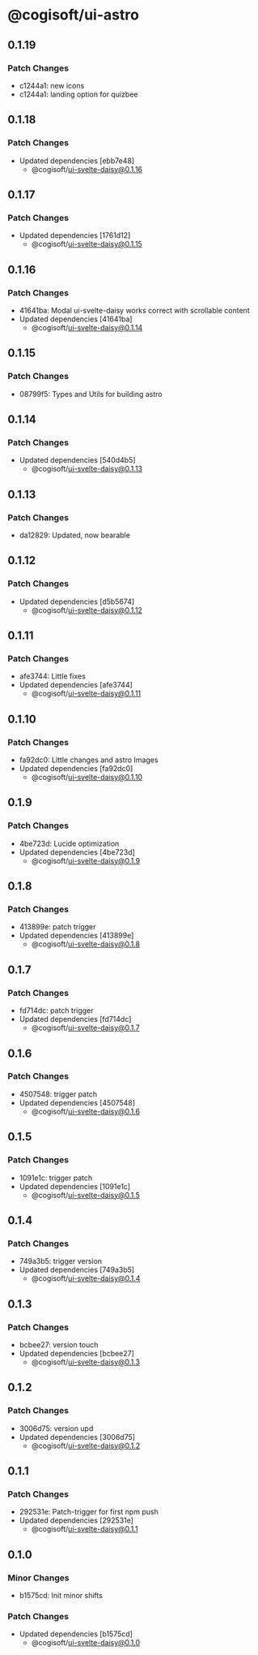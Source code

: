 # @cogisoft/ui-astro

## 0.1.19

### Patch Changes

- c1244a1: new icons
- c1244a1: landing option for quizbee

## 0.1.18

### Patch Changes

- Updated dependencies [ebb7e48]
  - @cogisoft/ui-svelte-daisy@0.1.16

## 0.1.17

### Patch Changes

- Updated dependencies [1761d12]
  - @cogisoft/ui-svelte-daisy@0.1.15

## 0.1.16

### Patch Changes

- 41641ba: Modal ui-svelte-daisy works correct with scrollable content
- Updated dependencies [41641ba]
  - @cogisoft/ui-svelte-daisy@0.1.14

## 0.1.15

### Patch Changes

- 08799f5: Types and Utils for building astro

## 0.1.14

### Patch Changes

- Updated dependencies [540d4b5]
  - @cogisoft/ui-svelte-daisy@0.1.13

## 0.1.13

### Patch Changes

- da12829: Updated, now bearable

## 0.1.12

### Patch Changes

- Updated dependencies [d5b5674]
  - @cogisoft/ui-svelte-daisy@0.1.12

## 0.1.11

### Patch Changes

- afe3744: Little fixes
- Updated dependencies [afe3744]
  - @cogisoft/ui-svelte-daisy@0.1.11

## 0.1.10

### Patch Changes

- fa92dc0: Little changes and astro Images
- Updated dependencies [fa92dc0]
  - @cogisoft/ui-svelte-daisy@0.1.10

## 0.1.9

### Patch Changes

- 4be723d: Lucide optimization
- Updated dependencies [4be723d]
  - @cogisoft/ui-svelte-daisy@0.1.9

## 0.1.8

### Patch Changes

- 413899e: patch trigger
- Updated dependencies [413899e]
  - @cogisoft/ui-svelte-daisy@0.1.8

## 0.1.7

### Patch Changes

- fd714dc: patch trigger
- Updated dependencies [fd714dc]
  - @cogisoft/ui-svelte-daisy@0.1.7

## 0.1.6

### Patch Changes

- 4507548: trigger patch
- Updated dependencies [4507548]
  - @cogisoft/ui-svelte-daisy@0.1.6

## 0.1.5

### Patch Changes

- 1091e1c: trigger patch
- Updated dependencies [1091e1c]
  - @cogisoft/ui-svelte-daisy@0.1.5

## 0.1.4

### Patch Changes

- 749a3b5: trigger version
- Updated dependencies [749a3b5]
  - @cogisoft/ui-svelte-daisy@0.1.4

## 0.1.3

### Patch Changes

- bcbee27: version touch
- Updated dependencies [bcbee27]
  - @cogisoft/ui-svelte-daisy@0.1.3

## 0.1.2

### Patch Changes

- 3006d75: version upd
- Updated dependencies [3006d75]
  - @cogisoft/ui-svelte-daisy@0.1.2

## 0.1.1

### Patch Changes

- 292531e: Patch-trigger for first npm push
- Updated dependencies [292531e]
  - @cogisoft/ui-svelte-daisy@0.1.1

## 0.1.0

### Minor Changes

- b1575cd: Init minor shifts

### Patch Changes

- Updated dependencies [b1575cd]
  - @cogisoft/ui-svelte-daisy@0.1.0
